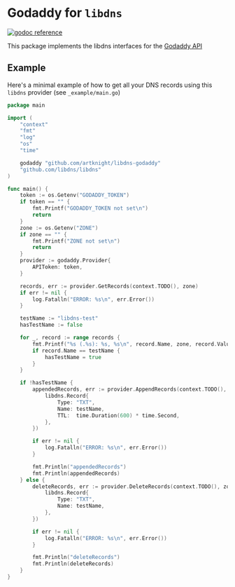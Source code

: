 # Godaddy for `libdns`

[![godoc reference](https://img.shields.io/badge/godoc-reference-blue.svg)](https://pkg.go.dev/github.com/artknight/libdns-godaddy)

This package implements the libdns interfaces for the [Godaddy API](https://developer.godaddy.com/doc/endpoint/domains)

## Example

Here's a minimal example of how to get all your DNS records using this `libdns` provider (see `_example/main.go`)

```go
package main

import (
	"context"
	"fmt"
	"log"
	"os"
	"time"

	godaddy "github.com/artknight/libdns-godaddy"
	"github.com/libdns/libdns"
)

func main() {
	token := os.Getenv("GODADDY_TOKEN")
	if token == "" {
		fmt.Printf("GODADDY_TOKEN not set\n")
		return
	}
	zone := os.Getenv("ZONE")
	if zone == "" {
		fmt.Printf("ZONE not set\n")
		return
	}
	provider := godaddy.Provider{
		APIToken: token,
	}

	records, err := provider.GetRecords(context.TODO(), zone)
	if err != nil {
		log.Fatalln("ERROR: %s\n", err.Error())
	}

	testName := "libdns-test"
	hasTestName := false

	for _, record := range records {
		fmt.Printf("%s (.%s): %s, %s\n", record.Name, zone, record.Value, record.Type)
		if record.Name == testName {
			hasTestName = true
		}
	}

	if !hasTestName {
		appendedRecords, err := provider.AppendRecords(context.TODO(), zone, []libdns.Record{
			libdns.Record{
				Type: "TXT",
				Name: testName,
				TTL:  time.Duration(600) * time.Second,
			},
		})

		if err != nil {
			log.Fatalln("ERROR: %s\n", err.Error())
		}

		fmt.Println("appendedRecords")
		fmt.Println(appendedRecords)
	} else {
		deleteRecords, err := provider.DeleteRecords(context.TODO(), zone, []libdns.Record{
			libdns.Record{
				Type: "TXT",
				Name: testName,
			},
		})

		if err != nil {
			log.Fatalln("ERROR: %s\n", err.Error())
		}

		fmt.Println("deleteRecords")
		fmt.Println(deleteRecords)
	}
}
```